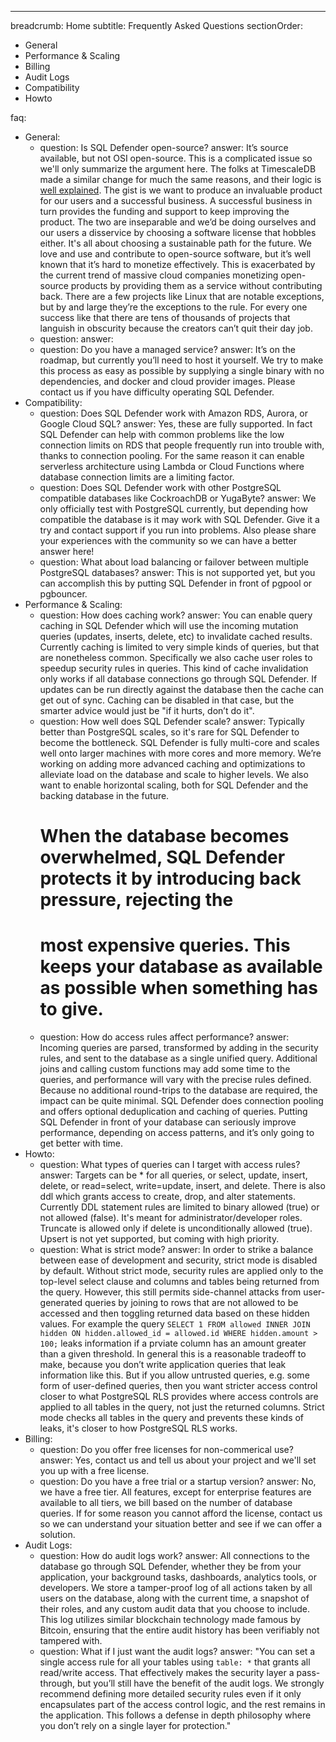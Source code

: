 ---
breadcrumb: Home
subtitle: Frequently Asked Questions
sectionOrder:
  - General
  - Performance & Scaling
  - Billing
  - Audit Logs
  - Compatibility
  - Howto
  
faq:
  - General:
      - question: Is SQL Defender open-source?
        answer: It’s source available, but not OSI open-source. This is a complicated issue so we'll only summarize the
          argument here. The folks at TimescaleDB made a similar change for much the same reasons, and their logic
          is [well explained](https://blog.timescale.com/how-we-are-building-an-open-source-business-a7701516a480/).
          The gist is we want to produce an invaluable product for our users and a successful business. A successful
          business in turn provides the funding and support to keep improving the product. The two are inseparable and
          we’d be doing ourselves and our users a disservice by choosing a software license that hobbles either. It's all
          about choosing a sustainable path for the future. We love and use and contribute to open-source software, but
          it’s well known that it’s hard to monetize effectively. This is exacerbated by the current trend of massive
          cloud companies monetizing open-source products by providing them as a service without contributing back.
          There are a few projects like Linux that are notable exceptions, but by and large they’re the exceptions to
          the rule. For every one success like that there are tens of thousands of projects that languish in obscurity because the creators can’t quit their day job.
      - question: 
        answer:
      - question: Do you have a managed service?
        answer: It’s on the roadmap, but currently you’ll need to host it yourself. We try to make this process as 
          easy as possible by supplying a single binary with no dependencies, and docker and cloud provider images.
          Please contact us if you have difficulty operating SQL Defender.
  - Compatibility:
      - question: Does SQL Defender work with Amazon RDS, Aurora, or Google Cloud SQL?
        answer: Yes, these are fully supported. In fact SQL Defender can help with common problems like the low
          connection limits on RDS that people frequently run into trouble with, thanks to connection pooling.
          For the same reason it can enable serverless architecture using Lambda or Cloud Functions where database
          connection limits are a limiting factor.
      - question: Does SQL Defender work with other PostgreSQL compatible databases like CockroachDB or YugaByte?
        answer: We only officially test with PostgreSQL currently, but depending how compatible the database is
        it may work with SQL Defender. Give it a try and contact support if you run into problems. Also
        please share your experiences with the community so we can have a better answer here!
      - question: What about load balancing or failover between multiple PostgreSQL databases?
        answer: This is not supported yet, but you can accomplish this by putting SQL Defender in front
          of pgpool or pgbouncer.
  - Performance & Scaling:
      - question: How does caching work?
        answer: You can enable query caching in SQL Defender which will use the incoming mutation queries 
          (updates, inserts,  delete, etc) to invalidate cached results. Currently caching is limited to very simple
          kinds of queries, but that   are nonetheless common. Specifically we also cache user roles to speedup security
          rules in queries. This kind of cache invalidation only works if all database connections go through SQL Defender.
          If updates can be run directly against the database then the cache can get out of sync. Caching can be disabled
          in that case, but the smarter advice would just be "if it hurts, don’t do it".
      - question: How well does SQL Defender scale?
        answer: Typically better than PostgreSQL scales, so it's rare for SQL Defender to become the bottleneck.
          SQL Defender is fully multi-core and scales well onto larger machines with more cores and more memory.
          We’re working on adding more advanced caching and optimizations to alleviate load on the database and 
          scale to higher levels. We also want to enable horizontal scaling, both for SQL Defender and the backing
          database in the future.
          # When the database becomes overwhelmed, SQL Defender protects it by introducing back pressure, rejecting the
          # most expensive queries. This keeps your database as available as possible when something has to give.
      - question: How do access rules affect performance?
        answer: Incoming queries are parsed, transformed by adding in the security rules, and sent to the database as
          a single unified query. Additional joins and calling custom functions may add some time to the queries, and
          performance will vary with the precise rules defined. Because no additional round-trips to the database are
          required, the impact can be quite minimal. SQL Defender does connection pooling and offers optional 
          deduplication and caching of queries. Putting SQL Defender in front of your database can seriously improve
          performance, depending on access patterns, and it’s only going to get better with time.
  - Howto:
      - question: What types of queries can I target with access rules?
        answer: Targets can be * for all queries, or select, update, insert, delete, or read=select, write=update,
          insert, and delete. There is also ddl which grants access to create, drop, and alter statements. Currently
          DDL statement rules are limited to binary allowed (true) or not allowed (false). It's meant for
          administrator/developer roles. Truncate is allowed only if delete is unconditionally allowed (true).
          Upsert is not yet supported, but coming with high priority.
      - question: What is strict mode?
        answer: In order to strike a balance between ease of development and security, strict mode is disabled by
          default. Without strict mode, security rules are applied only to the top-level select clause and columns
          and tables being returned from the query. However, this still permits side-channel attacks from user-generated
          queries by joining to rows that are not allowed to be accessed and then toggling returned data based on these
          hidden values. For example the query
          ```SELECT 1 FROM allowed INNER JOIN hidden ON hidden.allowed_id = allowed.id WHERE hidden.amount > 100;```  leaks information if a prviate column has an amount greater than a given threshold. In general this is a
          reasonable tradeoff to make, because you don’t write application queries that leak information like this.
          But if you allow untrusted queries, e.g. some form of user-defined queries, then you want stricter access 
          control closer to what PostgreSQL RLS provides where access controls are applied to all tables in the query, 
          not just the returned columns. Strict mode checks all tables in the query and prevents these kinds of leaks,
          it's closer to how PostgreSQL RLS works.
  - Billing:
      - question: Do you offer free licenses for non-commerical use?
        answer: Yes, contact us and tell us about your project and we'll set you up with a free license.
      - question: Do you have a free trial or a startup version? 
        answer: No, we have a free tier. All features, except for enterprise features are available to all tiers,
          we bill based on the number of database queries. If for some reason you cannot afford the license,
          contact us so we can understand your situation better and see if we can offer a solution.
  - Audit Logs:
      - question: How do audit logs work?
        answer: All connections to the database go through SQL Defender, whether they be from your application, your
          background tasks, dashboards, analytics tools, or developers. We store a tamper-proof log of all actions taken
          by all users on the database, along with the current time, a snapshot of their roles, and any custom audit data
          that you choose to include. This log utilizes similar blockchain technology made famous by Bitcoin, ensuring
          that the entire audit history has been verifiably not tampered with.
      - question: What if I just want the audit logs?
        answer: "You can set a single access rule for all your tables using `table: *` that grants all read/write 
          access. That effectively makes the security layer a pass-through, but you’ll still have the benefit of the
          audit logs. We strongly recommend defining more detailed security rules even if it only encapsulates part of
          the access control logic, and the rest remains in the application. This follows a defense in depth philosophy
          where you don’t rely on a single layer for protection."
